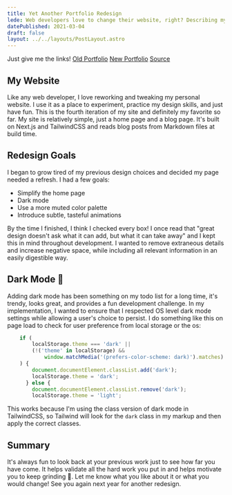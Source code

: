 ```yaml
---
title: Yet Another Portfolio Redesign
lede: Web developers love to change their website, right? Describing my motivation and goals behind the latest iteration of
datePublished: 2021-03-04
draft: false
layout: ../../layouts/PostLayout.astro
---
```


Just give me the links!
[Old Portfolio](https://next-personal-site-4yvzrssbq.vercel.app/)
[New Portfolio](https://austincrim.com/)
[Source](https://github.com/austincrim/next-personal-site)

## My Website

Like any web developer, I love reworking and tweaking my personal website. I use it as a place to experiment, practice my design skills, and just have fun. This is the fourth iteration of my site and definitely my favorite so far. My site is relatively simple, just a home page and a blog page. It's built on Next.js and TailwindCSS and reads blog posts from Markdown files at build time.

## Redesign Goals

I began to grow tired of my previous design choices and decided my page needed a refresh. I had a few goals:

- Simplify the home page
- Dark mode
- Use a more muted color palette
- Introduce subtle, tasteful animations

By the time I finished, I think I checked every box! I once read that "great design doesn't ask what it can add, but what it can take away" and I kept this in mind throughout development. I wanted to remove extraneous details and increase negative space, while including all relevant information in an easily digestible way.

## Dark Mode 🌙

Adding dark mode has been something on my todo list for a long time, it's trendy, looks great, and provides a fun development challenge. In my implementation, I wanted to ensure that I respected OS level dark mode settings while allowing a user's choice to persist. I do something like this on page load to check for user preference from local storage or the os:

```javascript
    if (
        localStorage.theme === 'dark' ||
        (!('theme' in localStorage) &&
            window.matchMedia('(prefers-color-scheme: dark)').matches)
    ) {
        document.documentElement.classList.add('dark');
        localStorage.theme = 'dark';
      } else {
        document.documentElement.classList.remove('dark');
        localStorage.theme = 'light';
```

This works because I'm using the class version of dark mode in TailwindCSS, so Tailwind will look for the `dark` class in my markup and then apply the correct classes.

## Summary

It's always fun to look back at your previous work just to see how far you have come. It helps validate all the hard work you put in and helps motivate you to keep grinding 💪. Let me know what you like about it or what you would change! See you again next year for another redesign.

